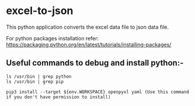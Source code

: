 # excel-to-json

This python application converts the excel data file to json data file.

For python packages installation refer: https://packaging.python.org/en/latest/tutorials/installing-packages/

## Useful commands to debug and install python:-
```
ls /usr/bin | grep python
ls /usr/bin | grep pip

pip3 install --target ${env.WORKSPACE} openpyxl yaml (Use this command if you don't have permission to install)
```
